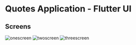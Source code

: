 # Quotes Application - Flutter UI

## Screens

![onescreen](https://user-images.githubusercontent.com/51384613/111083047-9167a780-851c-11eb-8786-e33f040d9e55.jpg)
![twoscreen](https://user-images.githubusercontent.com/51384613/111083060-97f61f00-851c-11eb-98e2-c45fc1230228.jpg)
![threescreen](https://user-images.githubusercontent.com/51384613/111083067-9fb5c380-851c-11eb-9ebd-b70e8fbcbbe4.jpg)
